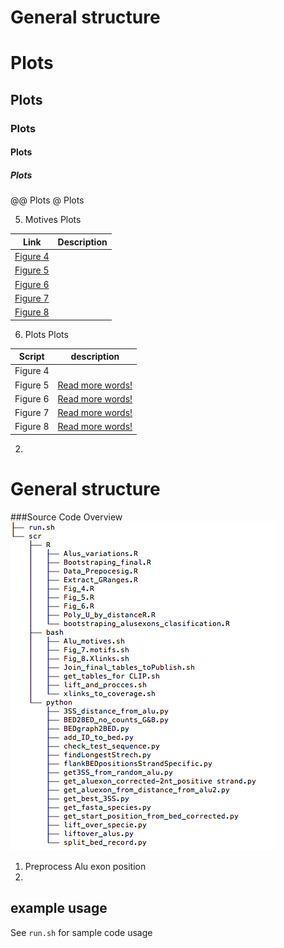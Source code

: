 # General structure

# Plots
## Plots
### Plots
#### Plots
##### Plots
@@ Plots
@ Plots


5.  Motives
  Plots

|Link|Description|
|---|-----------|
|[Figure 4](scr/R/Fig_4.R)|                 |
|[Figure 5](scr/R/Fig_5.R)|                 |
|[Figure 6](scr/R/Fig_6.R)|                 |
|[Figure 7](scr/bash/Fig_8.Xlinks.sh)|                 |
|[Figure 8](scr/bash/Fig_7.motifs.sh)|                 |



6.  Plots
  Plots

|Script|description|
|---|-----------|
|Figure 4 |                 |[Read more words!](scr/R/Fig_4.R)|
|Figure 5 |[Read more words!](scr/R/Fig_5.R)|
|Figure 6 |[Read more words!](scr/R/Fig_6.R)|
|Figure 7 |[Read more words!](scr/bash/Fig_8.Xlinks.sh)|
|Figure 8 |[Read more words!](scr/bash/Fig_7.motifs.sh)|



2.  

# General structure
###Source Code Overview
![module diagram](Structure.png "Source Code Overview")


1.  Preprocess Alu exon position
2.  



## example usage
See `run.sh` for sample code usage

